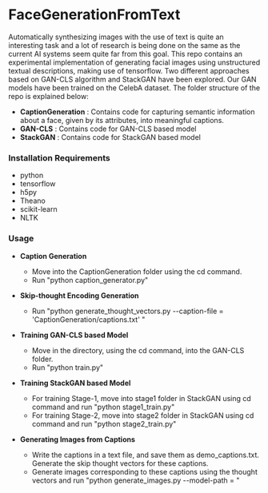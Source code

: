 # FaceGenerationFromText
Automatically synthesizing images with the use of text is quite an interesting task and a lot of research is being done on the same as the current AI systems seem quite far from 
this goal. This repo contains an experimental implementation of generating facial images using unstructured textual descriptions, making use of tensorflow. Two different approaches
based on GAN-CLS algorithm and StackGAN have been explored. Our GAN models have been trained on the CelebA dataset. 
The folder structure of the repo is explained below:
- **CaptionGeneration** : Contains code for capturing semantic information about a face, given by its attributes, into meaningful captions.
- **GAN-CLS** : Contains code for GAN-CLS based model
- **StackGAN** : Contains code for StackGAN based model

### Installation Requirements ###
- python
- tensorflow
- h5py
- Theano
- scikit-learn
- NLTK

### Usage ###

- **Caption Generation**

    - Move into the CaptionGeneration folder using the cd command.
    - Run "python caption_generator.py"
    
- **Skip-thought Encoding Generation**

    - Run "python generate_thought_vectors.py --caption-file = 'CaptionGeneration/captions.txt' " 

- **Training GAN-CLS based Model**

    - Move in the directory, using the cd command, into the GAN-CLS folder.
    - Run "python train.py"
   
- **Training StackGAN based Model**

    - For training Stage-1, move into stage1 folder in StackGAN using cd command and run "python stage1_train.py"
    - For training Stage-2, move into stage2 folder in StackGAN using cd command and run "python stage2_train.py"
    
- **Generating Images from Captions**

    - Write the captions in a text file, and save them as demo_captions.txt. Generate the skip thought vectors for these captions.
    - Generate images corresponding to these captions using the thought vectors and run "python generate_images.py --model-path = <path to trained model>"
        
    
 
